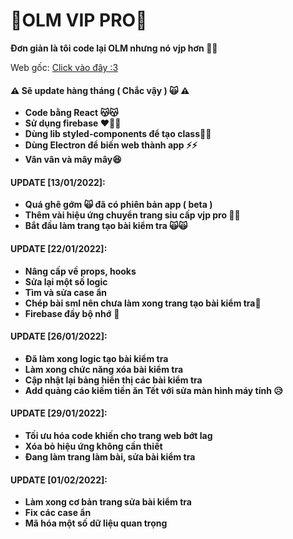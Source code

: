 # 🐸OLM VIP PRO🐸

**Đơn giản là tôi code lại OLM nhưng nó vjp hơn 🐸🚬**

Web gốc: [Click vào đây :3](https://olm.vn "https://olm.vn")

#### **⚠️ Sẽ update hàng tháng ( Chắc vậy ) 🙀 ⚠️**

-   **Code bằng React 😽😽**
-   **Sử dụng firebase ❤️‍🔥🔥**
-   **Dùng lib styled-components để tạo class💅💅**
-   **Dùng Electron để biến web thành app ⚡⚡**
-   **Vân vân và mây mây😆**

#### **UPDATE [13/01/2022]:**

-   **Quá ghê gớm 🙀 đã có phiên bản app ( beta )**
-   **Thêm vài hiệu ứng chuyển trang siu cấp vjp pro 🤔😏**
-   **Bắt đầu làm trang tạo bài kiểm tra 🙀🙀**

#### UPDATE [22/01/2022]:

-   **Nâng cấp về props, hooks**
-   **Sửa lại một số logic**
-   **Tìm và sửa case ẩn**
-   **Chép bài sml nên chưa làm xong trang tạo bài kiểm tra🥲**
-   **Firebase đầy bộ nhớ** 🤧

#### UPDATE [26/01/2022]:

-   **Đã làm xong logic tạo bài kiểm tra**
-   **Làm xong chức năng xóa bài kiểm tra**
-   **Cập nhật lại bảng hiển thị các bài kiểm tra**
-   **Add quảng cáo kiếm tiền ăn Tết với sửa màn hình máy tính 😥**

#### **UPDATE [29/01/2022]:**

-   **Tối ưu hóa code khiến cho trang web bớt lag**
-   **Xóa bỏ hiệu ứng không cần thiết**
-   **Đang làm trang làm bài, sửa bài kiểm tra**

#### UPDATE [01/02/2022]:

-   **Làm xong cơ bản trang sửa bài kiểm tra**
-   **Fix các case ẩn**
-   **Mã hóa một số dữ liệu quan trọng**
